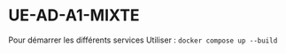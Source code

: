 # UE-AD-A1-MIXTE

Pour démarrer les différents services 
Utiliser : ```docker compose up --build``` 
